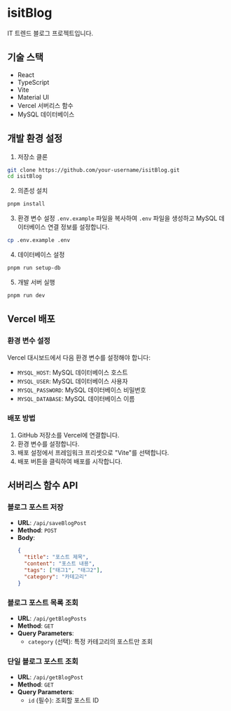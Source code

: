 # isitBlog

IT 트렌드 블로그 프로젝트입니다.

## 기술 스택

- React
- TypeScript
- Vite
- Material UI
- Vercel 서버리스 함수
- MySQL 데이터베이스

## 개발 환경 설정

1. 저장소 클론

```bash
git clone https://github.com/your-username/isitBlog.git
cd isitBlog
```

2. 의존성 설치

```bash
pnpm install
```

3. 환경 변수 설정
   `.env.example` 파일을 복사하여 `.env` 파일을 생성하고 MySQL 데이터베이스 연결 정보를 설정합니다.

```bash
cp .env.example .env
```

4. 데이터베이스 설정

```bash
pnpm run setup-db
```

5. 개발 서버 실행

```bash
pnpm run dev
```

## Vercel 배포

### 환경 변수 설정

Vercel 대시보드에서 다음 환경 변수를 설정해야 합니다:

- `MYSQL_HOST`: MySQL 데이터베이스 호스트
- `MYSQL_USER`: MySQL 데이터베이스 사용자
- `MYSQL_PASSWORD`: MySQL 데이터베이스 비밀번호
- `MYSQL_DATABASE`: MySQL 데이터베이스 이름

### 배포 방법

1. GitHub 저장소를 Vercel에 연결합니다.
2. 환경 변수를 설정합니다.
3. 배포 설정에서 프레임워크 프리셋으로 "Vite"를 선택합니다.
4. 배포 버튼을 클릭하여 배포를 시작합니다.

## 서버리스 함수 API

### 블로그 포스트 저장

- **URL**: `/api/saveBlogPost`
- **Method**: `POST`
- **Body**:
  ```json
  {
    "title": "포스트 제목",
    "content": "포스트 내용",
    "tags": ["태그1", "태그2"],
    "category": "카테고리"
  }
  ```

### 블로그 포스트 목록 조회

- **URL**: `/api/getBlogPosts`
- **Method**: `GET`
- **Query Parameters**:
  - `category` (선택): 특정 카테고리의 포스트만 조회

### 단일 블로그 포스트 조회

- **URL**: `/api/getBlogPost`
- **Method**: `GET`
- **Query Parameters**:
  - `id` (필수): 조회할 포스트 ID

